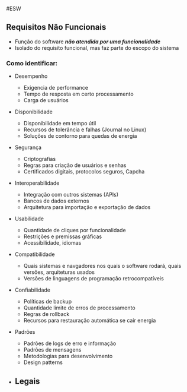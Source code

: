 #ESW

## Requisitos Não Funcionais

- Função do software ***não atendida por uma funcionalidade***
- Isolado do requisito funcional, mas faz parte do escopo do sistema

### Como identificar:
- Desempenho
  - Exigencia de performance
  - Tempo de resposta em certo processamento
  - Carga de usuários

- Disponibilidade
  - Disponibilidade em tempo útil
  - Recursos de tolerância e falhas (Journal no Linux)
  - Soluções de contorno para quedas de energia

- Segurança
  - Criptografias
  - Regras para criação de usuários e senhas
  - Certificados digitais, protocolos seguros, Capcha

- Interoperabilidade
  - Integração com outros sistemas (APIs)
  - Bancos de dados externos
  - Arquitetura para importação e exportação de dados

- Usabilidade
  - Quantidade de cliques por funcionalidade
  - Restrições e premissas gráficas
  - Acessibilidade, idiomas
  
- Compatibilidade
  - Quais sistemas e navgadores nos quais o software rodará, quais versões, arquiteturas usados
  - Versões de linguagens de programação retrocompatíveis

- Confiabilidade
  - Políticas de backup
  - Quantidade limite de erros de processamento
  - Regras de rollback
  - Recursos para restauração automática se cair energia

- Padrões
  - Padrões de logs de erro e informação
  - Padrões de mensagens
  - Metodologias para desenvolvimento
  - Design patterns
  
- Legais
  - 
